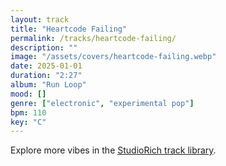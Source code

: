 ```yaml
---
layout: track
title: "Heartcode Failing"
permalink: /tracks/heartcode-failing/
description: ""
image: "/assets/covers/heartcode-failing.webp"
date: 2025-01-01
duration: "2:27"
album: "Run Loop"
mood: []
genre: ["electronic", "experimental pop"]
bpm: 110
key: "C"
---
```


Explore more vibes in the [StudioRich track library](/tracks/).
